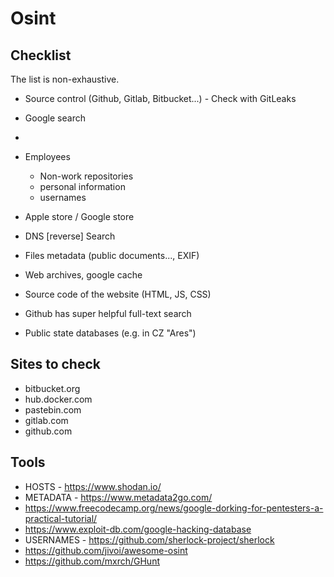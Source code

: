 # Osint

## Checklist

The list is non-exhaustive.

- Source control (Github, Gitlab, Bitbucket...) - Check with GitLeaks
- Google search
- 
- Employees
  - Non-work repositories
  - personal information
  - usernames
  
- Apple store / Google store
- DNS [reverse] Search 
- Files metadata (public documents..., EXIF)
- Web archives, google cache
- Source code of the website (HTML, JS, CSS)
- Github has super helpful full-text search
- Public state databases (e.g. in CZ "Ares")

## Sites to check

- bitbucket.org
- hub.docker.com
- pastebin.com
- gitlab.com
- github.com

## Tools

- HOSTS - https://www.shodan.io/
- METADATA - https://www.metadata2go.com/
- https://www.freecodecamp.org/news/google-dorking-for-pentesters-a-practical-tutorial/
- https://www.exploit-db.com/google-hacking-database
- USERNAMES - https://github.com/sherlock-project/sherlock
- https://github.com/jivoi/awesome-osint
- https://github.com/mxrch/GHunt
